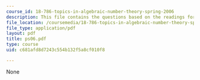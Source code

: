 ```yaml
---
course_id: 18-786-topics-in-algebraic-number-theory-spring-2006
description: This file contains the questions based on the readings for the course.
file_location: /coursemedia/18-786-topics-in-algebraic-number-theory-spring-2006/c681afd8d7243c554b132f5a8cf010f8_ps06.pdf
file_type: application/pdf
layout: pdf
title: ps06.pdf
type: course
uid: c681afd8d7243c554b132f5a8cf010f8

---
```

None